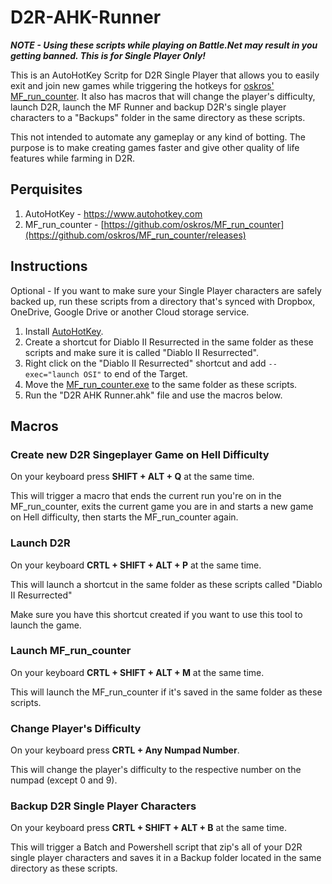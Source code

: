 # D2R-AHK-Runner

***NOTE - Using these scripts while playing on Battle.Net may result in you getting banned. This is for Single Player Only!***

This is an AutoHotKey Scritp for D2R Single Player that allows you to easily exit and join new games while triggering the hotkeys for [oskros' MF_run_counter](https://github.com/oskros/MF_run_counter). It also has macros that will change the player's difficulty, launch D2R, launch the MF Runner and backup D2R's single player characters to a "Backups" folder in the same directory as these scripts.

This not intended to automate any gameplay or any kind of botting. The purpose is to make creating games faster and give other quality of life features while farming in D2R.

## Perquisites

1. AutoHotKey - https://www.autohotkey.com
2. MF_run_counter - [https://github.com/oskros/MF_run_counter](https://github.com/oskros/MF_run_counter/releases)

## Instructions

Optional - If you want to make sure your Single Player characters are safely backed up, run these scripts from a directory that's synced with Dropbox, OneDrive, Google Drive or another Cloud storage service.

1. Install [AutoHotKey](https://www.autohotkey.com).
2. Create a shortcut for Diablo II Resurrected in the same folder as these scripts and make sure it is called "Diablo II Resurrected".
3. Right click on the "Diablo II Resurrected" shortcut and add `--exec="launch OSI"` to end of the Target.
4. Move the [MF_run_counter.exe](https://github.com/oskros/MF_run_counter/releases) to the same folder as these scripts.
5. Run the "D2R AHK Runner.ahk" file and use the macros below.

## Macros

### Create new D2R Singeplayer Game on Hell Difficulty

On your keyboard press **SHIFT + ALT + Q** at the same time.

This will trigger a macro that ends the current run you're on in the MF_run_counter, exits the current game you are in and starts a new game on Hell difficulty, then starts the MF_run_counter again.

### Launch D2R

On your keyboard **CRTL + SHIFT + ALT + P** at the same time.

This will launch a shortcut in the same folder as these scripts called "Diablo II Resurrected"

Make sure you have this shortcut created if you want to use this tool to launch the game.

### Launch MF_run_counter

On your keyboard **CRTL + SHIFT + ALT + M** at the same time.

This will launch the MF_run_counter if it's saved in the same folder as these scripts.

### Change Player's Difficulty

On your keyboard press **CRTL + Any Numpad Number**.

This will change the player's difficulty to the respective number on the numpad (except 0 and 9).

### Backup D2R Single Player Characters

On your keyboard press **CRTL + SHIFT + ALT + B** at the same time.

This will trigger a Batch and Powershell script that zip's all of your D2R single player characters and saves it in a Backup folder located in the same directory as these scripts.
